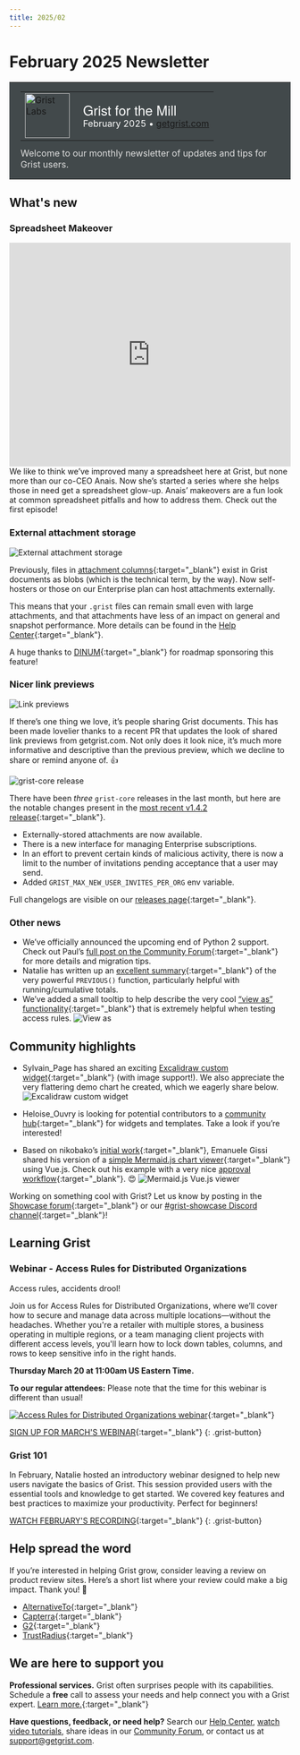 ```yaml
---
title: 2025/02
---
```


# February 2025 Newsletter

<style>
  /* restore some poorly overridden defaults */
  .newsletter-header .table {
    background-color: initial;
    border: initial;
  }
  .newsletter-header .table > tbody > tr > td {
    padding: initial;
    border: initial;
    vertical-align: initial;
  }
  .newsletter-header img.header-img {
    padding: initial;
    max-width: initial;
    display: initial;
    padding: initial;
    line-height: initial;
    background-color: initial;
    border: initial;
    border-radius: initial;
    margin: initial;
  }

  /* copy newsletter styles, with a prefix for sufficient specificity */
  .newsletter-header .header {
    border: none;
    padding: 0;
    margin: 0;
  }
  .newsletter-header table > tbody > tr > td.header-image {
    width: 80px;
    padding-right: 16px;
  }
  .newsletter-header table > tbody > tr > td.header-text {
    background-color: #42494B;
    padding: 16px 20px;
  }
  .newsletter-header table.header-top {
    border: none;
    padding: 0;
    margin: 0;
    width: 100%;
  }
  .header-title {
    font-family: Helvetica Neue, Helvetica, Arial, sans-serif;
    font-size: 24px;
    line-height: 28px;
    color: #FFFFFF;
  }
  .header-month {
    color: #FFFFFF;
  }
  .header-welcome {
    margin-top: 12px;
    color: #FFFFFF;
  }
  .newsletter-summary {
    background-color: #e3fff5;
    margin: 0;
    padding: 10px;
  }
  .newsletter-summary-header {
    text-align: center;
    padding-bottom: 10px;
    border-bottom: 1px solid lightgrey;
  }
  .newsletter-summary ul {
    padding-left: 20px;
  }
  .newsletter-summary li {
    margin-bottom: 10px;
  }
  .newsletter-summary li p {
    margin: 0px
  }
</style>
<div class="newsletter-header">
<table class="header" cellpadding="0" cellspacing="0" border="0"><tr>
  <td class="header-text">
    <table class="header-top"><tr>
      <td class="header-image">
        <a href="https://www.getgrist.com">
          <img class="header-img" src="/images/newsletters/grist-labs.png" width="80" height="80" alt="Grist Labs" border="0">
        </a>
      </td>
      <td class="header-top-text">
        <div class="header-title">Grist for the Mill</div>
        <div class="header-month">February 2025
          &#8226; <a href="https://www.getgrist.com/">getgrist.com</a></div>
      </td>
    </tr></table>
    <div class="header-welcome" style="color: #e0e0e0;">
      Welcome to our monthly newsletter of updates and tips for Grist users.
    </div>
  </td>
</tr></table>
</div>

## What's new

### Spreadsheet Makeover

<iframe width="100%" height="400" src="https://www.youtube.com/embed/D2tuTdUVx3k?si=OetCRxTeB_NYnzIW&amp;controls=0" title="YouTube video player" frameborder="0" allow="accelerometer; autoplay; clipboard-write; encrypted-media; gyroscope; picture-in-picture; web-share" referrerpolicy="strict-origin-when-cross-origin" allowfullscreen></iframe>
<br>
We like to think we’ve improved many a spreadsheet here at Grist, but none more than our co-CEO Anais. Now she’s started a series where she helps those in need get a spreadsheet glow-up. Anais’ makeovers are a fun look at common spreadsheet pitfalls and how to address them. Check out the first episode!

### External attachment storage

![External attachment storage](../images/newsletters/2025-02/storage.png)

Previously, files in [attachment columns](https://support.getgrist.com/col-types/#attachment-columns){:target="\_blank"} exist in Grist documents as blobs (which is the technical term, by the way). Now self-hosters or those on our Enterprise plan can host attachments externally. 

This means that your `.grist` files can remain small even with large attachments, and that attachments have less of an impact on general and snapshot performance. More details can be found in the [Help Center](https://support.getgrist.com/document-settings/#external-attachments){:target="\_blank"}.

A huge thanks to [DINUM](https://www.numerique.gouv.fr/dinum/){:target="\_blank"} for roadmap sponsoring this feature!

### Nicer link previews

![Link previews](../images/newsletters/2025-02/preview.png)

If there’s one thing we love, it’s people sharing Grist documents. This has been made lovelier thanks to a recent PR that updates the look of shared link previews from getgrist.com. Not only does it look nice, it’s much more informative and descriptive than the previous preview, which we decline to share or remind anyone of. 👍

![grist-core release](../images/newsletters/core-release.png)

There have been *three* `grist-core` releases in the last month, but here are the notable changes present in the [most recent v1.4.2 release](https://github.com/gristlabs/grist-core/releases/tag/v1.4.2){:target="\_blank"}.

* Externally-stored attachments are now available. 
* There is a new interface for managing Enterprise subscriptions.
* In an effort to prevent certain kinds of malicious activity, there is now a limit to the number of invitations pending acceptance that a user may send.
* Added `GRIST_MAX_NEW_USER_INVITES_PER_ORG` env variable.

Full changelogs are visible on our [releases page](https://github.com/gristlabs/grist-core/releases){:target="\_blank"}. 

### Other news

* We’ve officially announced the upcoming end of Python 2 support. Check out Paul’s [full post on the Community Forum](https://community.getgrist.com/t/announcement-of-upcoming-end-of-python-2-support/8510){:target="\_blank"} for more details and migration tips.
* Natalie has written up an [excellent summary](https://community.getgrist.com/t/using-previous-for-cumulative-totals/8292){:target="\_blank"} of the very powerful `PREVIOUS()` function, particularly helpful with running/cumulative totals.
* We’ve added a small tooltip to help describe the very cool [“view as” functionality](https://support.getgrist.com/access-rules/#view-as-another-user){:target="\_blank"} that is extremely helpful when testing access rules.
![View as](../images/newsletters/2025-02/access.png)

## Community highlights

* Sylvain_Page has shared an exciting [Excalidraw custom widget](https://community.getgrist.com/t/custom-widget-excalidraw-grist-a-nice-combo/8552){:target="\_blank"} (with image support!). We also appreciate the very flattering demo chart he created, which we eagerly share below.
![Excalidraw custom widget](../images/newsletters/2025-02/excalidraw.png)

* Heloise_Ouvry is looking for potential contributors to a [community hub](https://community.getgrist.com/t/gristhub-your-new-hub-for-templates-and-widgets/8456){:target="\_blank"} for widgets and templates. Take a look if you’re interested!

* Based on nikobako’s [initial work](https://community.getgrist.com/t/mermaid-charts-integration/6938){:target="\_blank"}, Emanuele Gissi shared his version of a [simple Mermaid.js chart viewer](https://github.com/emanuelegissi/my-grist-widget?tab=readme-ov-file#mermaid-viewer-widget){:target="\_blank"} using Vue.js. Check out his example with a very nice [approval workflow](https://docs.getgrist.com/iFLERrF5h1rd/Approval-workflow/p/5){:target="\_blank"}. 😍
![Mermaid.js Vue.js viewer](../images/newsletters/2025-02/mermaid.png)

Working on something cool with Grist? Let us know by posting in the [Showcase forum](https://community.getgrist.com/c/showcase/8){:target="\_blank"} or our [#grist-showcase Discord channel](https://discord.gg/MYKpYQ3fbP){:target="\_blank"}!

## Learning Grist

### Webinar - Access Rules for Distributed Organizations

Access rules, accidents drool!

Join us for Access Rules for Distributed Organizations, where we’ll cover how to secure and manage data across multiple locations—without the headaches. Whether you're a retailer with multiple stores, a business operating in multiple regions, or a team managing client projects with different access levels, you'll learn how to lock down tables, columns, and rows to keep sensitive info in the right hands.

**Thursday March 20 at 11:00am US Eastern Time.**

**To our regular attendees:** Please note that the time for this webinar is different than usual!

[![Access Rules for Distributed Organizations webinar](../images/newsletters/2025-02/webinar.png)](https://www.getgrist.com/webinars/access-rules-for-distributed-organizations/?utm_source=support-newsletter&utm_medium=internal&utm_campaign=build-webinar&utm_term=march-2025){:target="\_blank"}

[SIGN UP FOR MARCH'S WEBINAR](https://www.getgrist.com/webinars/access-rules-for-distributed-organizations/?utm_source=support-newsletter&utm_medium=internal&utm_campaign=build-webinar&utm_term=march-2025){:target="\_blank"}
{: .grist-button}

### Grist 101

In February, Natalie hosted an introductory webinar designed to help new users navigate the basics of Grist. This session provided users with the essential tools and knowledge to get started. We covered key features and best practices to maximize your productivity. Perfect for beginners!

[WATCH FEBRUARY'S RECORDING](https://www.getgrist.com/webinars/grist-101-a-new-users-guide-february-2025/){:target="\_blank"}
{: .grist-button}

## Help spread the word
If you’re interested in helping Grist grow, consider leaving a review on product review sites. Here’s a short list where your review could make a big impact. Thank you! 🙏

* [AlternativeTo](https://alternativeto.net/software/grist/about/){:target="\_blank"}
* [Capterra](https://www.capterra.com/p/232821/Grist/){:target="\_blank"}
* [G2](https://www.g2.com/products/grist){:target="\_blank"}
* [TrustRadius](https://www.trustradius.com/products/grist/){:target="\_blank"}

## We are here to support you

**Professional services.** Grist often surprises people with its capabilities. Schedule a **free** call to assess your needs and help connect you with a Grist expert. [Learn more.](https://www.getgrist.com/professional-services/){:target="\_blank"}

**Have questions, feedback, or need help?** Search our [Help Center](../index.md), [watch video
tutorials](https://www.youtube.com/channel/UCx0ioQrrC-bIrkmZ7ZULr0g/playlists), share ideas in our
[Community Forum](https://community.getgrist.com), or contact us at <support@getgrist.com>.